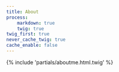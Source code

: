 ```yaml
---
title: About
process:
    markdown: true
    twig: true
twig_first: true
never_cache_twig: true
cache_enable: false
---
```


{% include 'partials/aboutme.html.twig' %}